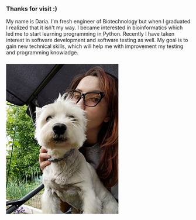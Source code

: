### Thanks for visit :) 
My name is Daria. I'm fresh engineer of Biotechnology but when I graduated I realized that it isn't my way. I became interested in bioinformatics which led me to start learning programming in Python. Recently I have taken interest in software development and software testing as well. My goal is to gain new technical skills, which will help me with improvement my testing and programming knowladge.

### 
![alt text](https://github.com/dariadec/dariadec/blob/master/avek.jpg)

